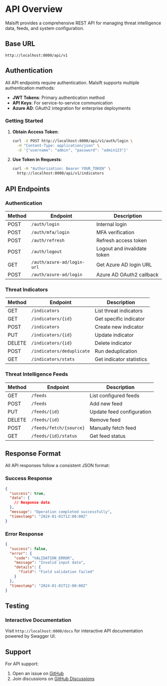 # API Overview

Malsift provides a comprehensive REST API for managing threat intelligence data, feeds, and system configuration.

## Base URL

```
http://localhost:8000/api/v1
```

## Authentication

All API endpoints require authentication. Malsift supports multiple authentication methods:

- **JWT Tokens**: Primary authentication method
- **API Keys**: For service-to-service communication
- **Azure AD**: OAuth2 integration for enterprise deployments

### Getting Started

1. **Obtain Access Token**:
   ```bash
   curl -X POST http://localhost:8000/api/v1/auth/login \
     -H "Content-Type: application/json" \
     -d '{"username": "admin", "password": "admin123"}'
   ```

2. **Use Token in Requests**:
   ```bash
   curl -H "Authorization: Bearer YOUR_TOKEN" \
     http://localhost:8000/api/v1/indicators
   ```

## API Endpoints

### Authentication

| Method | Endpoint | Description |
|--------|----------|-------------|
| POST | `/auth/login` | Internal login |
| POST | `/auth/mfa/login` | MFA verification |
| POST | `/auth/refresh` | Refresh access token |
| POST | `/auth/logout` | Logout and invalidate token |
| GET | `/auth/azure-ad/login-url` | Get Azure AD login URL |
| POST | `/auth/azure-ad/login` | Azure AD OAuth2 callback |

### Threat Indicators

| Method | Endpoint | Description |
|--------|----------|-------------|
| GET | `/indicators` | List threat indicators |
| GET | `/indicators/{id}` | Get specific indicator |
| POST | `/indicators` | Create new indicator |
| PUT | `/indicators/{id}` | Update indicator |
| DELETE | `/indicators/{id}` | Delete indicator |
| POST | `/indicators/deduplicate` | Run deduplication |
| GET | `/indicators/stats` | Get indicator statistics |

### Threat Intelligence Feeds

| Method | Endpoint | Description |
|--------|----------|-------------|
| GET | `/feeds` | List configured feeds |
| POST | `/feeds` | Add new feed |
| PUT | `/feeds/{id}` | Update feed configuration |
| DELETE | `/feeds/{id}` | Remove feed |
| POST | `/feeds/fetch/{source}` | Manually fetch feed |
| GET | `/feeds/{id}/status` | Get feed status |

## Response Format

All API responses follow a consistent JSON format:

### Success Response

```json
{
  "success": true,
  "data": {
    // Response data
  },
  "message": "Operation completed successfully",
  "timestamp": "2024-01-01T12:00:00Z"
}
```

### Error Response

```json
{
  "success": false,
  "error": {
    "code": "VALIDATION_ERROR",
    "message": "Invalid input data",
    "details": {
      "field": "Field validation failed"
    }
  },
  "timestamp": "2024-01-01T12:00:00Z"
}
```

## Testing

### Interactive Documentation

Visit `http://localhost:8000/docs` for interactive API documentation powered by Swagger UI.

## Support

For API support:

1. Open an issue on [GitHub](https://github.com/rebaker501/malsift/issues)
2. Join discussions on [GitHub Discussions](https://github.com/rebaker501/malsift/discussions)
